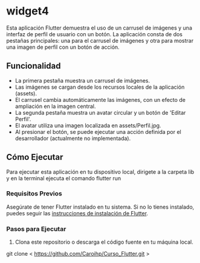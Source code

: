 # widget4

Esta aplicación Flutter demuestra el uso de un carrusel de imágenes y una interfaz de perfil de usuario con un botón. La aplicación consta de dos pestañas principales: una para el carrusel de imágenes y otra para mostrar una imagen de perfil con un botón de acción.

## Funcionalidad

- La primera pestaña muestra un carrusel de imágenes.
- Las imágenes se cargan desde los recursos locales de la aplicación (assets).
- El carrusel cambia automáticamente las imágenes, con un efecto de ampliación en la imagen central.
- La segunda pestaña muestra un avatar circular y un botón de 'Editar Perfil'.
- El avatar utiliza una imagen localizada en assets/Perfil.jpg.
- Al presionar el botón, se puede ejecutar una acción definida por el desarrollador (actualmente no        implementada).

## Cómo Ejecutar

Para ejecutar esta aplicación en tu dispositivo local, dirigete a la carpeta lib y en la terminal 
ejecuta el comando flutter run

### Requisitos Previos

Asegúrate de tener Flutter instalado en tu sistema. Si no lo tienes instalado, puedes seguir las [instrucciones de instalación de Flutter](https://flutter.dev/docs/get-started/install).

### Pasos para Ejecutar

1. Clona este repositorio o descarga el código fuente en tu máquina local.

git clone < https://github.com/Caroihp/Curso_Flutter.git >
